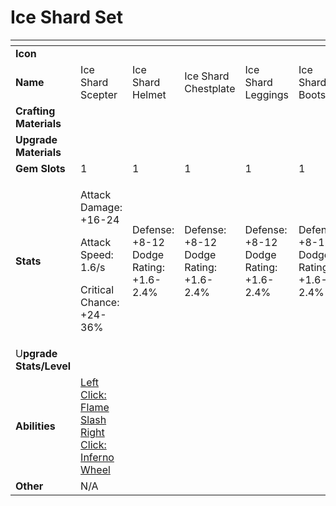 # Ice Shard Set



<table data-header-hidden><thead><tr><th width="150"></th><th width="273"></th><th width="279"></th><th width="285"></th><th width="309"></th><th width="293"></th></tr></thead><tbody><tr><td><strong>Icon</strong></td><td></td><td></td><td></td><td></td><td></td></tr><tr><td><strong>Name</strong></td><td>Ice Shard Scepter</td><td>Ice Shard Helmet</td><td>Ice Shard Chestplate</td><td>Ice Shard Leggings</td><td>Ice Shard Boots</td></tr><tr><td><strong>Crafting Materials</strong></td><td></td><td></td><td></td><td></td><td></td></tr><tr><td><strong>Upgrade Materials</strong></td><td></td><td></td><td></td><td></td><td></td></tr><tr><td><strong>Gem Slots</strong></td><td>1</td><td>1</td><td>1</td><td>1</td><td>1</td></tr><tr><td><strong>Stats</strong></td><td><p>Attack Damage: +16-24</p><p>Attack Speed: 1.6/s</p><p>Critical Chance: +24-36%</p></td><td>Defense: +8-12<br>Dodge Rating: +1.6-2.4%</td><td>Defense: +8-12<br>Dodge Rating: +1.6-2.4%</td><td>Defense: +8-12<br>Dodge Rating: +1.6-2.4%</td><td>Defense: +8-12<br>Dodge Rating: +1.6-2.4%</td></tr><tr><td>U<strong>pgrade Stats/Level</strong></td><td></td><td></td><td></td><td></td><td></td></tr><tr><td><strong>Abilities</strong></td><td><a href="../../abilities/hellish-flamos-abilities.md">Left Click: Flame Slash<br>Right Click: Inferno Wheel</a></td><td></td><td></td><td></td><td></td></tr><tr><td><strong>Other</strong></td><td>N/A</td><td></td><td></td><td></td><td></td></tr></tbody></table>

